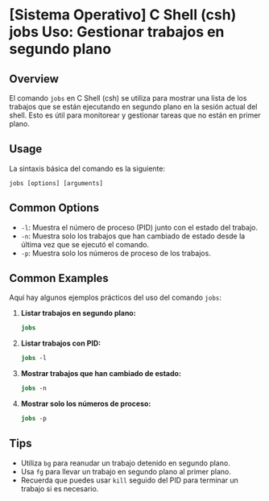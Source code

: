 # [Sistema Operativo] C Shell (csh) jobs Uso: Gestionar trabajos en segundo plano

## Overview
El comando `jobs` en C Shell (csh) se utiliza para mostrar una lista de los trabajos que se están ejecutando en segundo plano en la sesión actual del shell. Esto es útil para monitorear y gestionar tareas que no están en primer plano.

## Usage
La sintaxis básica del comando es la siguiente:

```
jobs [options] [arguments]
```

## Common Options
- `-l`: Muestra el número de proceso (PID) junto con el estado del trabajo.
- `-n`: Muestra solo los trabajos que han cambiado de estado desde la última vez que se ejecutó el comando.
- `-p`: Muestra solo los números de proceso de los trabajos.

## Common Examples
Aquí hay algunos ejemplos prácticos del uso del comando `jobs`:

1. **Listar trabajos en segundo plano:**
   ```csh
   jobs
   ```

2. **Listar trabajos con PID:**
   ```csh
   jobs -l
   ```

3. **Mostrar trabajos que han cambiado de estado:**
   ```csh
   jobs -n
   ```

4. **Mostrar solo los números de proceso:**
   ```csh
   jobs -p
   ```

## Tips
- Utiliza `bg` para reanudar un trabajo detenido en segundo plano.
- Usa `fg` para llevar un trabajo en segundo plano al primer plano.
- Recuerda que puedes usar `kill` seguido del PID para terminar un trabajo si es necesario.